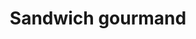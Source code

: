 ---
title: "Sandwich gourmand"
description: "Salade et mayonnaise au choix : jambon blanc,bayonne,poulet, emmental, rillettes"
price: "4.50"
image: "sandwich_gourmand.jpeg"
---